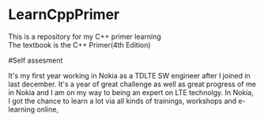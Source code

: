 # LearnCppPrimer
This is a repository for my C++ primer learning  
The textbook is the C++ Primer(4th Edition)

#Self assesment

It's my first year working in Nokia as a TDLTE SW engineer after I joined in last december. It's a year of great challenge as well as great progress of me in Nokia and I am on my way to being an expert on LTE technolgy. In Nokia,
I got the chance to learn a lot via all kinds of trainings, workshops and e-learning online, 
